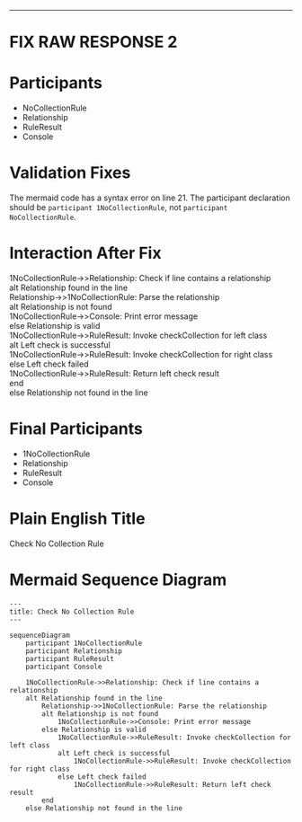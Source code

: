 ----
# FIX RAW RESPONSE 2
# Participants
* NoCollectionRule
* Relationship
* RuleResult
* Console

# Validation Fixes
The mermaid code has a syntax error on line 21. The participant declaration should be `participant 1NoCollectionRule`, not `participant NoCollectionRule`. 

# Interaction After Fix

1NoCollectionRule->>Relationship: Check if line contains a relationship\
alt Relationship found in the line\
    Relationship->>1NoCollectionRule: Parse the relationship\
    alt Relationship is not found\
        1NoCollectionRule->>Console: Print error message\
    else Relationship is valid\
        1NoCollectionRule->>RuleResult: Invoke checkCollection for left class\
        alt Left check is successful\
            1NoCollectionRule->>RuleResult: Invoke checkCollection for right class\
        else Left check failed\
            1NoCollectionRule->>RuleResult: Return left check result\
    end\
else Relationship not found in the line

# Final Participants
* 1NoCollectionRule
* Relationship
* RuleResult
* Console

# Plain English Title
Check No Collection Rule

# Mermaid Sequence Diagram

```mermaid
---
title: Check No Collection Rule
---

sequenceDiagram
    participant 1NoCollectionRule
    participant Relationship
    participant RuleResult
    participant Console
    
    1NoCollectionRule->>Relationship: Check if line contains a relationship
    alt Relationship found in the line
        Relationship->>1NoCollectionRule: Parse the relationship
        alt Relationship is not found
            1NoCollectionRule->>Console: Print error message
        else Relationship is valid
            1NoCollectionRule->>RuleResult: Invoke checkCollection for left class
            alt Left check is successful
                1NoCollectionRule->>RuleResult: Invoke checkCollection for right class
            else Left check failed
                1NoCollectionRule->>RuleResult: Return left check result
        end
    else Relationship not found in the line
```

